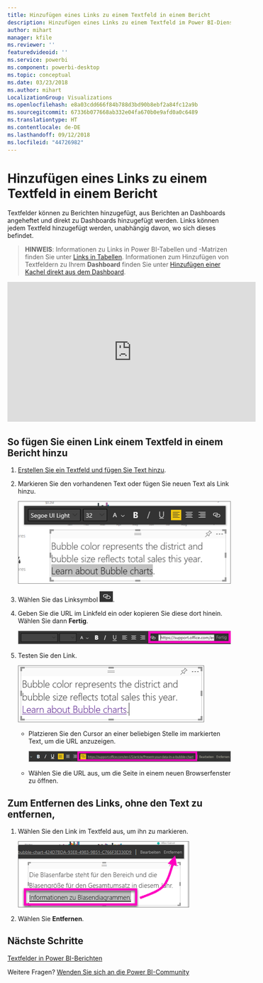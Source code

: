```yaml
---
title: Hinzufügen eines Links zu einem Textfeld in einem Bericht
description: Hinzufügen eines Links zu einem Textfeld im Power BI-Dienst und in der Desktop-Version
author: mihart
manager: kfile
ms.reviewer: ''
featuredvideoid: ''
ms.service: powerbi
ms.component: powerbi-desktop
ms.topic: conceptual
ms.date: 03/23/2018
ms.author: mihart
LocalizationGroup: Visualizations
ms.openlocfilehash: e8a03cdd666f84b788d3bd90b8ebf2a84fc12a9b
ms.sourcegitcommit: 67336b077668ab332e04fa670b0e9afd0a0c6489
ms.translationtype: HT
ms.contentlocale: de-DE
ms.lasthandoff: 09/12/2018
ms.locfileid: "44726982"
---
```

# <a name="add-a-hyperlink-to-a-text-box-in-a-report"></a>Hinzufügen eines Links zu einem Textfeld in einem Bericht
Textfelder können zu Berichten hinzugefügt, aus Berichten an Dashboards angeheftet und direkt zu Dashboards hinzugefügt werden. Links können jedem Textfeld hinzugefügt werden, unabhängig davon, wo sich dieses befindet.  

> **HINWEIS**: Informationen zu Links in Power BI-Tabellen und -Matrizen finden Sie unter [Links in Tabellen](power-bi-hyperlinks-in-tables.md). Informationen zum Hinzufügen von Textfeldern zu Ihrem **Dashboard** finden Sie unter [Hinzufügen einer Kachel direkt aus dem Dashboard](service-dashboard-add-widget.md). 
> 
> 

<iframe width="560" height="315" src="https://www.youtube.com/embed/_3q6VEBhGew#t=0m55s" frameborder="0" allowfullscreen></iframe>


## <a name="to-add-a-hyperlink-to-a-text-box-in-a-report"></a>So fügen Sie einen Link einem Textfeld in einem Bericht hinzu
1. [Erstellen Sie ein Textfeld und fügen Sie Text hinzu](power-bi-reports-add-text-and-shapes.md). 
2. Markieren Sie den vorhandenen Text oder fügen Sie neuen Text als Link hinzu.
   
   ![](media/service-add-hyperlink-to-text-box/power-bi-hyperlink-new.png)
3. Wählen Sie das Linksymbol ![](media/service-add-hyperlink-to-text-box/power-bi-hyperlink-icon.png).
4. Geben Sie die URL im Linkfeld ein oder kopieren Sie diese dort hinein. Wählen Sie dann **Fertig**.
   
   ![](media/service-add-hyperlink-to-text-box/power-bi-add-link.png)
5. Testen Sie den Link.  
   
   ![](media/service-add-hyperlink-to-text-box/power-bi-test-link.png)
   
   * Platzieren Sie den Cursor an einer beliebigen Stelle im markierten Text, um die URL anzuzeigen.  
     
      ![](media/service-add-hyperlink-to-text-box/power-bi-hyperlink-edit.png)
   * Wählen Sie die URL aus, um die Seite in einem neuen Browserfenster zu öffnen.

## <a name="to-remove-the-hyperlink-but-leave-the-text"></a>Zum Entfernen des Links, ohne den Text zu entfernen,
1. Wählen Sie den Link im Textfeld aus, um ihn zu markieren.
   
     ![](media/service-add-hyperlink-to-text-box/power-bi-hyperlink-remove.png)
2. Wählen Sie **Entfernen**. 

## <a name="next-steps"></a>Nächste Schritte
[Textfelder in Power BI-Berichten](power-bi-reports-add-text-and-shapes.md)

Weitere Fragen? [Wenden Sie sich an die Power BI-Community](http://community.powerbi.com/)

